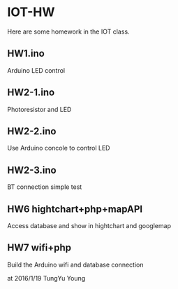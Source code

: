 # IOT-HW
Here are some homework in the IOT class.


## HW1.ino
Arduino LED control

## HW2-1.ino
Photoresistor and LED 

## HW2-2.ino
Use Arduino concole to control LED

## HW2-3.ino
BT connection simple test 

## HW6 hightchart+php+mapAPI
Access database and show in hightchart and googlemap

## HW7 wifi+php
Build the Arduino wifi and database connection 




at 2016/1/19 TungYu Young
